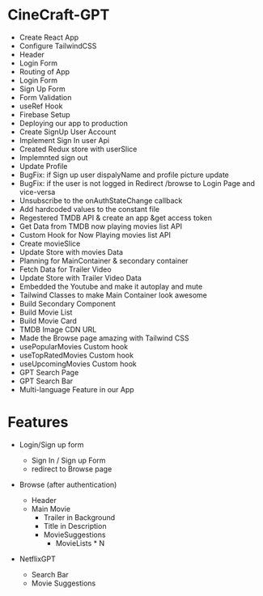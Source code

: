 # CineCraft-GPT

- Create React App
- Configure TailwindCSS
- Header
- Login Form
- Routing of App
- Login Form
- Sign Up Form
- Form Validation
- useRef Hook
- Firebase Setup
- Deploying our app to production
- Create SignUp User Account
- Implement Sign In user Api
- Created Redux store with userSlice
- Implemnted sign out
- Update Profile
- BugFix: if Sign up user dispalyName and profile picture update 
- BugFix: if the user is not logged in Redirect /browse to Login Page and vice-versa
- Unsubscribe to the onAuthStateChange callback
- Add hardcoded values to the constant file
- Regestered TMDB API & create an app &get access token
- Get Data from TMDB now playing movies list API
- Custom Hook for Now Playing movies list API
- Create movieSlice
- Update Store with movies Data
- Planning for MainContainer & secondary container
- Fetch Data for Trailer Video 
- Update Store with Trailer Video Data
- Embedded the Youtube and make it autoplay and mute
- Tailwind Classes to make Main Container look awesome
- Build Secondary Component
- Build Movie List
- Build Movie Card
- TMDB Image CDN URL
- Made the Browse page amazing with Tailwind CSS
- usePopularMovies Custom hook
- useTopRatedMovies Custom hook
- useUpcomingMovies Custom hook
- GPT Search Page
- GPT Search Bar
- Multi-language Feature in our App


# Features
- Login/Sign up form
    - Sign In / Sign up Form
    - redirect to Browse page
- Browse (after authentication)
  - Header
  - Main Movie
    - Trailer in Background
    - Title in Description
    - MovieSuggestions
      - MovieLists * N

- NetflixGPT
    - Search Bar
    - Movie Suggestions